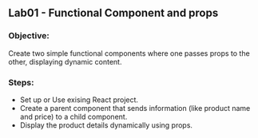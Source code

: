 ## Lab01 - Functional Component and props

### Objective:

Create two simple functional components where one passes props to the other, displaying dynamic content.

### Steps:

- Set up or Use exising React project.
- Create a parent component that sends information (like product name and price) to a child component.
- Display the product details dynamically using props.

